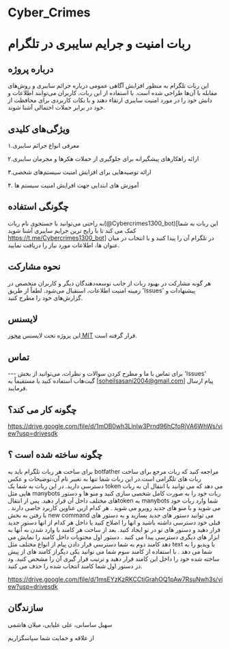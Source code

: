   
# Cyber_Crimes
# ربات امنیت و جرایم سایبری در تلگرام 

## درباره پروژه
این ربات تلگرام به منظور افزایش آگاهی عمومی درباره جرائم سایبری و روش‌های مقابله با آن‌ها طراحی شده است. با استفاده از این ربات، کاربران می‌توانند اطلاعات و دانش خود را در مورد امنیت سایبری ارتقاء دهند و با نکات کاربردی برای محافظت از خود در برابر حملات احتمالی آشنا شوند. 

## ویژگی‌های کلیدی
۱.معرفی انواع جرائم سایبری

۲.ارائه راهکارهای پیشگیرانه برای جلوگیری از حملات هکرها و مجرمان سایبری

۳.ارائه توصیه‌هایی برای افزایش امنیت سیستم‌های شخصی

۴. آموزش های ابتدایی جهت افرایش امنیت سیستم ها

## چگونگی استفاده
به راحتی می‌توانید با جستجوی نام ربات(@Cybercrimes1300_bot)[این ربات به شما کمک می کند تا با رایج ترین جرایم سایبری آشنا شوید https://t.me/Cybercrimes1300_bot] در تلگرام آن را پیدا کنید و با انتخاب در میان عنوان ها، اطلاعات مورد نیاز را دریافت نمایید. 

## نحوه مشارکت
هر گونه مشارکت در بهبود ربات از جانب توسعه‌دهندگان دیگر و کاربران متخصص در زمینه امنیت اطلاعات، استقبال می‌شود. لطفاً از طریق 'Issues' پیشنهادات و گزارش‌های خود را مطرح کنید. 

## لایسنس
این پروژه تحت لایسنس [مجوز MIT](LICENSE) قرار گرفته است. 

## تماس
--- برای تماس با ما و مطرح کردن سوالات و نظرات، می‌توانید از بخش 'Issues' گیت‌هاب استفاده کنید یا مستقیماً به [soheilsasani2004@gmail.com] پیام ارسال فرمایبد.
## چگونه کار می کند؟
https://drive.google.com/file/d/1mOB0wh3Llnlw3Prnd96hCfoRjVA6WhWs/view?usp=drivesdk

## چگونه ساخته شده است ؟
برای ساخت هر ربات تلگرام باید به botfather  مراجعه کنید که ربات مرجع برای ساخت ربات های تلگرامی است.در این ربات شما تنها به تغییر نام آن،توضیحات و عکس دسترسی دارید.
در این ربات به شما یک token می دهد که می توانید با  انتقال آن به ربات هایی مثل manybots ربات خود را به صورت کامل شخصی سازی کنید و منو ها و دستور های مختلف داخل آن قرار دهید.
پس از انتقالtoken به manybots شما وارد ربات خود می شوید و با منو های جدید روبرو می شوید .
هر کدام ازین عناوین کاربرد خاصی دارند .
با رفتن به بخش new command 
می توانید دستور های جدید بسازید و به دستور های قبلی خود دسترسی داشته باشید و انها را اصلاح کنید یا داخل هر کدام از انها دستور جدید قرار دهید و دستور های تو در تو ایجاد کنید.
بعد از ساخت هر کامند با وارد شدن به آنها به ابزار های دیگری دسترسی پیدا می کنید .
دستور اول محتویات داخل کامند را نمایش می دهد 
کامند دوم به شما دسترسی قرار دادن پیام از انواع مختلف مثل text یا ویدیو را به شما می دهد .
با استفاده  از کامند سوم شما می توانید یکی دیگراز کامند های از پیش ساخته شده خود را داخل این کامند قرار دهید و ترتیب قرار گیری آن را مشخص کنید.
ود در دستور اول شما کامند انتخاب شده را حذف می کنید.

https://drive.google.com/file/d/1msEYzKzRKCCtiGrahOQ1pAw7RsuNwh3s/view?usp=drivesdk

## سازندگان

سهیل ساسانی، 
علی علیایی، 
میلان هاشمی


از علاقه و حمایت شما سپاسگزاریم





